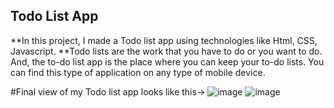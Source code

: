 ## Todo List App
**In this project, I made a Todo list app using technologies like Html, CSS, Javascript.
**Todo lists are the work that you have to do or you want to do. And, the to-do list app is the place where you can keep your to-do lists. You can find this type of application on any type of mobile device.


#Final view of my Todo list app looks like this->
![image](https://github.com/Severus25/Todo-List-App/assets/77570887/28c4a0fa-70f1-4602-beff-80c4533c21d3)
![image](https://github.com/Severus25/Todo-List-App/assets/77570887/6417d72c-c436-499a-874b-f772ad064ea9)
